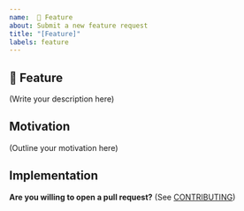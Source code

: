```yaml
---
name:  🚀 Feature
about: Submit a new feature request
title: "[Feature]"
labels: feature
---
```


## 🚀 Feature

<!--
    What is the feature you would like to see in **seda-rust**?
-->

(Write your description here)

## Motivation

<!--
    Why should this feature be implemented?
    How would this feature be used?
		What module(s) does this affect, such as `seda-runtime-core`?

    Is this feature request related to a problem? If so, please describe.
    Please link to any relevant issues or other PRs!
-->

(Outline your motivation here)

## Implementation

<!--
    What needs to be built for the feature to be supported?
	What module(s) does this feature affect? Or is it a new module?
    How should this feature be implemented?
-->

**Are you willing to open a pull request?** (See
[CONTRIBUTING](../../CONTRIBUTING.md))

